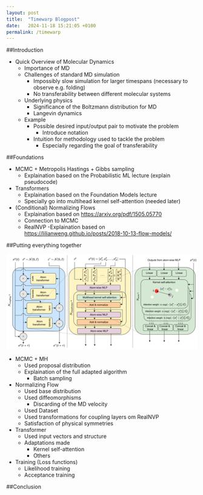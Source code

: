 ```yaml
---
layout: post
title:  "Timewarp Blogpost"
date:   2024-11-18 15:21:05 +0100
permalink: /timewarp
---
```

##Introduction
- Quick Overview of Molecular Dynamics
	- Importance of MD
	- Challenges of standard MD simulation
		- Impossibly slow simulation for larger timespans (necessary to observe e.g. folding)
		- No transferability between different molecular systems
	- Underlying physics
		- Significance of the Boltzmann distribution for MD
		- Langevin dynamics
	- Example
		- Possible desired input/output pair to motivate the problem
			- Introduce notation
		- Intuition for methodology used to tackle the problem
			- Especially regarding the goal of transferability

##Foundations

- MCMC + Metropolis Hastings + Gibbs sampling
	- Explaination based on the Probabilistic ML lecture (explain pseudocode)
- Transformers
	- Explaination based on the Foundation Models lecture
	- Specially go into multihead kernel self-attention (needed later)
- (Conditional) Normalizing Flows
	- Explaination based on https://arxiv.org/pdf/1505.05770
	- Connection to MCMC
	- RealNVP
		-Explaination based on https://lilianweng.github.io/posts/2018-10-13-flow-models/

##Putting everything together

![Full architecture](architecture.png)

- MCMC + MH
	- Used proposal distribution
	- Explaination of the full adapted algorithm
		- Batch sampling
- Normalizing Flow
	- Used base distribution
	- Used diffeomorphisms
		- Discarding of the MD velocity
	- Used Dataset
	- Used transformations for coupling layers om RealNVP
	- Satisfaction of physical symmetries
- Transformer
	- Used input vectors and structure
	- Adaptations made
		- Kernel self-attention
		- Others
- Training (Loss functions)
	- Likelihood training
	- Acceptance training

##Conclusion
